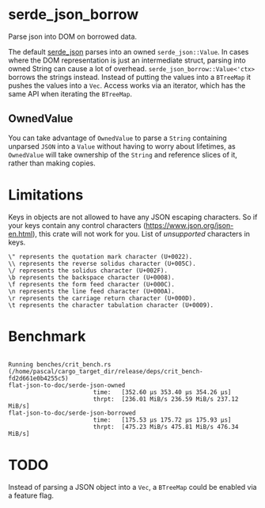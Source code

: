 
# serde_json_borrow

Parse json into DOM on borrowed data.

The default [serde_json](https://github.com/serde-rs/json) parses into an owned `serde_json::Value`.
In cases where the DOM representation is just an intermediate struct, parsing into owned String
can cause a lot of overhead. `serde_json_borrow::Value<'ctx>` borrows the strings instead.
Instead of putting the values into a `BTreeMap` it pushes the values into a `Vec`. Access works via
an iterator, which has the same API when iterating the `BTreeMap`.

## OwnedValue
You can take advantage of `OwnedValue` to parse a `String` containing unparsed `JSON` into a `Value` without having to worry about lifetimes,
as `OwnedValue` will take ownership of the `String` and reference slices of it, rather than making copies.

# Limitations
Keys in objects are not allowed to have any JSON escaping characters. So if your keys contain any control characters (https://www.json.org/json-en.html), this crate will not work for you.
List of _unsupported_ characters in keys.

```
\" represents the quotation mark character (U+0022).
\\ represents the reverse solidus character (U+005C).
\/ represents the solidus character (U+002F).
\b represents the backspace character (U+0008).
\f represents the form feed character (U+000C).
\n represents the line feed character (U+000A).
\r represents the carriage return character (U+000D).
\t represents the character tabulation character (U+0009).
```

# Benchmark

```

Running benches/crit_bench.rs (/home/pascal/cargo_target_dir/release/deps/crit_bench-fd2d661e0b4255c5)
flat-json-to-doc/serde-json-owned
                        time:   [352.60 µs 353.40 µs 354.26 µs]
                        thrpt:  [236.01 MiB/s 236.59 MiB/s 237.12 MiB/s]
flat-json-to-doc/serde-json-borrowed
                        time:   [175.53 µs 175.72 µs 175.93 µs]
                        thrpt:  [475.23 MiB/s 475.81 MiB/s 476.34 MiB/s]

```

# TODO 
Instead of parsing a JSON object into a `Vec`, a `BTreeMap` could be enabled via a feature flag.
